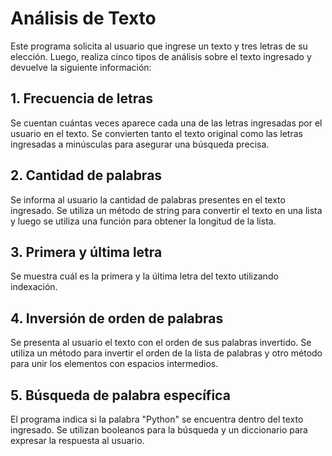 # Análisis de Texto

Este programa solicita al usuario que ingrese un texto y tres letras de su elección. Luego, realiza cinco tipos de análisis sobre el texto ingresado y devuelve la siguiente información:

## 1. Frecuencia de letras
Se cuentan cuántas veces aparece cada una de las letras ingresadas por el usuario en el texto. Se convierten tanto el texto original como las letras ingresadas a minúsculas para asegurar una búsqueda precisa.

## 2. Cantidad de palabras
Se informa al usuario la cantidad de palabras presentes en el texto ingresado. Se utiliza un método de string para convertir el texto en una lista y luego se utiliza una función para obtener la longitud de la lista.

## 3. Primera y última letra
Se muestra cuál es la primera y la última letra del texto utilizando indexación.

## 4. Inversión de orden de palabras
Se presenta al usuario el texto con el orden de sus palabras invertido. Se utiliza un método para invertir el orden de la lista de palabras y otro método para unir los elementos con espacios intermedios.

## 5. Búsqueda de palabra específica
El programa indica si la palabra "Python" se encuentra dentro del texto ingresado. Se utilizan booleanos para la búsqueda y un diccionario para expresar la respuesta al usuario.
